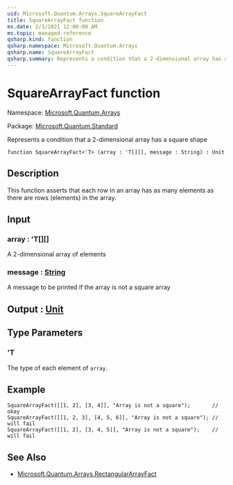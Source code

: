```yaml
---
uid: Microsoft.Quantum.Arrays.SquareArrayFact
title: SquareArrayFact function
ms.date: 2/3/2021 12:00:00 AM
ms.topic: managed-reference
qsharp.kind: function
qsharp.namespace: Microsoft.Quantum.Arrays
qsharp.name: SquareArrayFact
qsharp.summary: Represents a condition that a 2-dimensional array has a square shape
---
```


# SquareArrayFact function

Namespace: [Microsoft.Quantum.Arrays](xref:Microsoft.Quantum.Arrays)

Package: [Microsoft.Quantum.Standard](https://nuget.org/packages/Microsoft.Quantum.Standard)


Represents a condition that a 2-dimensional array has a square shape

```qsharp
function SquareArrayFact<'T> (array : 'T[][], message : String) : Unit
```


## Description

This function asserts that each row in an array hasas many elements as there are rows (elements) in the array.

## Input

### array : 'T[][]

A 2-dimensional array of elements


### message : [String](xref:microsoft.quantum.lang-ref.string)

A message to be printed if the array is not a square array



## Output : [Unit](xref:microsoft.quantum.lang-ref.unit)



## Type Parameters

### 'T

The type of each element of `array`.

## Example

```qsharpSquareArrayFact([[1, 2], [3, 4]], "Array is not a square");       // okaySquareArrayFact([[1, 2, 3], [4, 5, 6]], "Array is not a square"); // will failSquareArrayFact([[1, 2], [3, 4, 5]], "Array is not a square");    // will fail```

## See Also

- [Microsoft.Quantum.Arrays.RectangularArrayFact](xref:Microsoft.Quantum.Arrays.RectangularArrayFact)